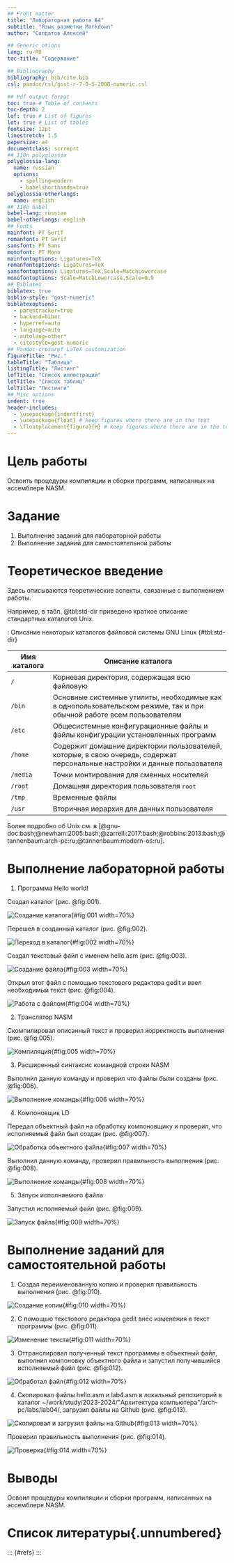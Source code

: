 ```yaml
---
## Front matter
title: "Лабораторная работа №4"
subtitle: "Язык разметки Markdown"
author: "Солдатов Алексей"

## Generic otions
lang: ru-RU
toc-title: "Содержание"

## Bibliography
bibliography: bib/cite.bib
csl: pandoc/csl/gost-r-7-0-5-2008-numeric.csl

## Pdf output format
toc: true # Table of contents
toc-depth: 2
lof: true # List of figures
lot: true # List of tables
fontsize: 12pt
linestretch: 1.5
papersize: a4
documentclass: scrreprt
## I18n polyglossia
polyglossia-lang:
  name: russian
  options:
	- spelling=modern
	- babelshorthands=true
polyglossia-otherlangs:
  name: english
## I18n babel
babel-lang: russian
babel-otherlangs: english
## Fonts
mainfont: PT Serif
romanfont: PT Serif
sansfont: PT Sans
monofont: PT Mono
mainfontoptions: Ligatures=TeX
romanfontoptions: Ligatures=TeX
sansfontoptions: Ligatures=TeX,Scale=MatchLowercase
monofontoptions: Scale=MatchLowercase,Scale=0.9
## Biblatex
biblatex: true
biblio-style: "gost-numeric"
biblatexoptions:
  - parentracker=true
  - backend=biber
  - hyperref=auto
  - language=auto
  - autolang=other*
  - citestyle=gost-numeric
## Pandoc-crossref LaTeX customization
figureTitle: "Рис."
tableTitle: "Таблица"
listingTitle: "Листинг"
lofTitle: "Список иллюстраций"
lotTitle: "Список таблиц"
lolTitle: "Листинги"
## Misc options
indent: true
header-includes:
  - \usepackage{indentfirst}
  - \usepackage{float} # keep figures where there are in the text
  - \floatplacement{figure}{H} # keep figures where there are in the text
---
```


# Цель работы

 Освоить процедуры компиляции и сборки программ, написанных на ассемблере NASM.

# Задание

1. Выполнение заданий для лабораторной работы
2. Выполнение заданий для самостоятельной работы

# Теоретическое введение

Здесь описываются теоретические аспекты, связанные с выполнением работы.

Например, в табл. @tbl:std-dir приведено краткое описание стандартных каталогов Unix.

: Описание некоторых каталогов файловой системы GNU Linux {#tbl:std-dir}

| Имя каталога | Описание каталога                                                                                                          |
|--------------|----------------------------------------------------------------------------------------------------------------------------|
| `/`          | Корневая директория, содержащая всю файловую                                                                               |
| `/bin `      | Основные системные утилиты, необходимые как в однопользовательском режиме, так и при обычной работе всем пользователям     |
| `/etc`       | Общесистемные конфигурационные файлы и файлы конфигурации установленных программ                                           |
| `/home`      | Содержит домашние директории пользователей, которые, в свою очередь, содержат персональные настройки и данные пользователя |
| `/media`     | Точки монтирования для сменных носителей                                                                                   |
| `/root`      | Домашняя директория пользователя  `root`                                                                                   |
| `/tmp`       | Временные файлы                                                                                                            |
| `/usr`       | Вторичная иерархия для данных пользователя                                                                                 |

Более подробно об Unix см. в [@gnu-doc:bash;@newham:2005:bash;@zarrelli:2017:bash;@robbins:2013:bash;@tannenbaum:arch-pc:ru;@tannenbaum:modern-os:ru].

# Выполнение лабораторной работы

1. Программа Hello world!

Создал каталог (рис. @fig:001).

![Создание каталога](image/1.png){#fig:001 width=70%}

Перешел в созданный каталог (рис. @fig:002).

![Переход в каталог](image/2.png){#fig:002 width=70%}

Создал текстовый файл с именем hello.asm (рис. @fig:003).

![Создание файла](image/3.png){#fig:003 width=70%}

Открыл этот файл с помощью текстового редактора gedit и ввел необходимый текст (рис. @fig:004).

![Работа с файлом](image/4.png){#fig:004 width=70%}

2. Транслятор NASM

Скомпилировал описанный текст и проверил корректность выполнения (рис. @fig:005).

![Компиляция](image/5.png){#fig:005 width=70%}

3. Расширенный синтаксис командной строки NASM

Выполнил данную команду и проверил что файлы были созданы (рис. @fig:006).

![Выполнение команды](image/6.png){#fig:006 width=70%}

4. Компоновщик LD

Передал объектный файл на обработку компоновщику и проверил, что исполняемый файл был создан (рис. @fig:007).

![Обработка объектного файла](image/7.png){#fig:007 width=70%}

Выполнил данную команду, проверил правильность выполнения (рис. @fig:008).

![Выполнение команды](image/8.png){#fig:008 width=70%}

5. Запуск исполняемого файла

Запустил исполняемый файл (рис. @fig:009).

![Запуск файла](image/9.png){#fig:009 width=70%}

# Выполнение заданий для самостоятельной работы

1. Создал переименованную копию и проверил правильность выполнения (рис. @fig:010).

![Создание копии](image/10.png){#fig:010 width=70%}

2. С помощью текстового редактора gedit внес изменения в текст программы (рис. @fig:011).

![Изменение текста](image/11.png){#fig:011 width=70%}

3. Оттранслировал полученный текст программы в объектный файл, выполнил компоновку объектного файла и запустил получившийся исполняемый файл (рис. @fig:012).

![Обработал файл](image/12.png){#fig:012 width=70%}

4. Скопировал файлы hello.asm и lab4.asm в локальный репозиторий в каталог ~/work/study/2023-2024/"Архитектура компьютера"/arch-pc/labs/lab04/, загрузил файлы на Github (рис. @fig:013).

![Скопировал и загрузил файлы на Github](image/13.png){#fig:013 width=70%}

Проверил правильность выполнения (рис. @fig:014).

![Проверка](image/14.png){#fig:014 width=70%}

# Выводы

Освоил процедуры компиляции и сборки программ, написанных на ассемблере NASM.

# Список литературы{.unnumbered}

::: {#refs}
:::

